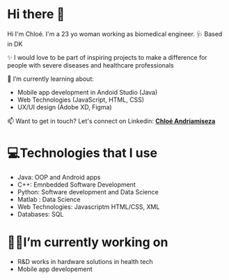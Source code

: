 # Hi there 👋


Hi I'm Chloé. I'm a 23 yo woman working as biomedical engineer. 🩺 Based in DK

✨ I would love to be part of inspiring projects to make a difference for people with severe diseases and healthcare professionals 

🌱 I’m currently learning about:
- Mobile app development in Andoid Studio (Java)
- Web Technologies (JavaScript, HTML, CSS) 
- UX/UI design (Adobe XD, Figma)

📫  Want to get in touch? Let's connect on Linkedin: <a href="https://www.linkedin.com/in/chloe-andriamiseza-11m22s/"><strong> Chloé Andriamiseza </strong></a> 

# 💻Technologies that I use
- Java: OOP and Android apps
- C++: Emnbedded Software Development 
- Python: Software development and Data Science
- Matlab : Data Science
- Web Technologies: Javascriptm HTML/CSS, XML
- Databases: SQL


# 👩‍💻I’m currently working on 
- R&D works in hardware solutions in health tech
- Mobile app developement 




 
